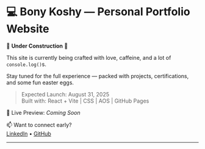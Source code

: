 # 💻 Bony Koshy — Personal Portfolio Website

🚧 **Under Construction** 🚧

This site is currently being crafted with love, caffeine, and a lot of `console.log()`s.

Stay tuned for the full experience — packed with projects, certifications, and some fun easter eggs.

> Expected Launch: August 31, 2025  
> Built with: React + Vite | CSS | AOS | GitHub Pages

🔗 Live Preview: _Coming Soon_

📫 Want to connect early?  
[LinkedIn](https://linkedin.com/in/bonykoshy) • [GitHub](https://github.com/BonyKoshy)

---

